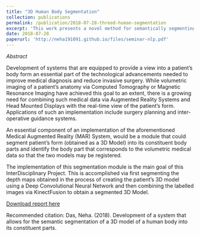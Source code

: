 ```yaml
---
title: "3D Human Body Segmentation"
collection: publications
permalink: /publication/2018-07-28-threed-human-segmentation
excerpt: 'This work presents a novel method for semantically segmenting a 3D point cloud of a human'
date: 2018-07-28
paperurl: 'http://neha191091.github.io/files/seminar-nlp.pdf'
---
```

*Abstract*

Development of systems that are equipped to provide a view into a patient’s body
form an essential part of the technological advancements needed to improve medical 
diagnosis and reduce invasive surgery. While volumetric imaging of a patient’s
anatomy via Computed Tomography or Magnetic Resonance Imaging have achieved
this goal to an extent, there is a growing need for combining such medical data via
Augmented Reality Systems and Head Mounted Displays with the real-time view of
the patient’s form. Applications of such an implementation include surgery planning
and inter-operative guidance systems.

An essential component of an implementation of the aforementioned Medical Augmented Reality 
(MAR) System, would be a module that could segment patient’s form (obtained as a 3D Model) 
into its constituent body parts and identify the body part that corresponds to the volumetric
medical data so that the two models may be registered.

The implementation of this segmentation module is the main goal of this InterDisciplinary
Project. This is accomplished via first segmenting the depth maps obtained in the process 
of creating the patient’s 3D model using a Deep Convolutional Neural Network and then combining 
the labelled images via KinectFusion to obtain a segmented 3D Model.

[Download report here](http://neha191091.github.io/files/Semantic_Segmentation_IDP_Report.pdf)

Recommended citation: Das, Neha. (2018). Development of a system that allows for the semantic segmentation of a 3D model of a human body into its constituent parts.